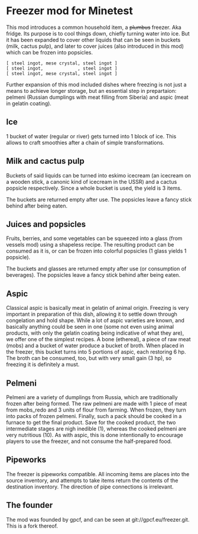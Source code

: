 # Freezer mod for Minetest

This mod introduces a common household item, a ~~plumbus~~ freezer. Aka fridge. Its purpose
is to cool things down, chiefly turning water into ice. But it has been expanded to cover
other liquids that can be seen in buckets (milk, cactus pulp), and later to cover juices 
(also introduced in this mod) which can be frozen into popsicles.

```
[ steel ingot, mese crystal, steel ingot ]
[ steel ingot,             , steel ingot ]
[ steel ingot, mese crystal, steel ingot ]
```

Further expansion of this mod included dishes where freezing is not just a means to achieve
longer storage, but an essential step in prepartaion: pelmeni (Russian dumplings with
meat filling from Siberia) and aspic (meat in gelatin coating).

## Ice

1 bucket of water (regular or river) gets turned into 1 block of ice. This allows to craft
smoothies after a chain of simple transformations.

## Milk and cactus pulp

Buckets of said liquids can be turned into eskimo icecream (an icecream on a wooden stick,
a canonic kind of icecream in the USSR) and a cactus popsicle respectively. Since a whole 
bucket is used, the yield is 3 items.


The buckets are returned empty after use. The popsicles leave a fancy stick behind after being eaten.

## Juices and popsicles

Fruits, berries, and some vegetables can be squeezed into a glass (from vessels mod) using
a shapeless recipe. The resulting product can be consumed as it is, or can be frozen into
colorful popsicles (1 glass yields 1 popsicle).

The buckets and glasses are returned empty after use (or consumption of beverages).
The popsicles leave a fancy stick behind after being eaten.

## Aspic

Classical aspic is basically meat in gelatin of animal origin. Freezing is very important 
in preparation of this dish, allowing it to settle down through congelation and hold shape.
While a lot of aspic varieties are known, and basically anything could be seen in one (some
not even using animal products, with only the gelatin coating being indicative of what they
are), we offer one of the simplest recipes.
A bone (ethereal), a piece of raw meat (mobs) and a bucket of water produce a bucket of broth.
When placed in the freezer, this bucket turns into 5 portions of aspic, each restoring 6 hp.
The broth can be consumed, too, but with very small gain (3 hp), so freezing it is definitely
a must.

## Pelmeni

Pelmeni are a variety of dumplings from Russia, which are traditionally frozen after being
formed. The raw pelmeni are made with 1 piece of meat from mobs_redo and 3 units of flour
from farming. When frozen, they turn into packs of frozen pelmeni. Finally, such a pack
should be cooked in a furnace to get the final product. Save for the cooked product, the 
two intermediate stages are nigh inedible (1), whereas the cooked pelmeni are very nutritious (10).
As with aspic, this is done intentionally to encourage players to use the freezer, and not
consume the half-prepared food.

## Pipeworks

The freezer is pipeworks compatible. All incoming items are places into the source 
inventory, and attempts to take items return the contents of the destination inventory. 
The direction of pipe connections is irrelevant.

## The founder

The mod was founded by gpcf, and can be seen at git://gpcf.eu/freezer.git. 
This is a fork thereof.

